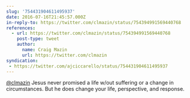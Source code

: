 ```yaml
---
slug: '754431904611495937'
date: 2016-07-16T21:45:57.000Z
in-reply-to: https://twitter.com/clmazin/status/754394991569440768
references:
  - url: https://twitter.com/clmazin/status/754394991569440768
    post-type: tweet
    author:
      name: Craig Mazin
      url: https://twitter.com/clmazin
syndication:
 - https://twitter.com/ajciccarello/status/754431904611495937
---
```


[@clmazin](https://twitter.com/clmazin) Jesus never promised a life w/out suffering or a change in circumstances. But he does change your life, perspective, and response.
